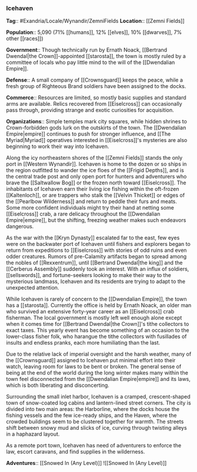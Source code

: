 ### Icehaven
**Tag**:: #Exandria/Locale/Wynandir/ZemniFields
**Location**:: [[Zemni Fields]]

**Population**:: 5,090 (71% [[humans]], 12% [[elves]], 10% [[dwarves]], 7% other [[races]])

**Government**:: Though technically run by Ernath Noack, [[Bertrand Dwendal|the Crown]]-appointed [[starosta]], the town is mostly ruled by a committee of locals who pay little mind to the will of the [[Dwendalian Empire]].

**Defense**:: A small company of [[Crownsguard]] keeps the peace, while a fresh group of Righteous Brand soldiers have been assigned to the docks.

**Commerce**:: Resources are limited, so mostly basic supplies and standard arms are available. Relics recovered from [[Eiselcross]] can occasionally pass through, providing strange and exotic curiosities for acquisition.

**Organizations**:: Simple temples mark city squares, while hidden shrines to Crown-forbidden gods lurk on the outskirts of the town. The [[Dwendalian Empire|empire]] continues to push for stronger influence, and [[The Myriad|Myriad]] operatives interested in [[Eiselcross]]'s mysteries are also beginning to work their way into Icehaven.

Along the icy northeastern shores of the [[Zemni Fields]] stands the only port in [[Western Wynandir]]. Icehaven is home to the dozen or so ships in the region outfitted to wander the ice floes of the [[Frigid Depths]], and is the central trade post and only open port for hunters and adventurers who brave the [[Saltwallow Bog]] or the frozen north toward [[Eiselcross]]. The inhabitants of Icehaven earn their living ice fishing within the oft-frozen [[Kaltenloch]], or are trappers who stalk the [[Velvin Thicket]] or edges of the [[Pearlbow Wilderness]] and return to peddle their furs and meats. Some more confident individuals might try their hand at netting some [[Eiselcross]] crab, a rare delicacy throughout the [[Dwendalian Empire|empire]], but the shifting, freezing weather makes such endeavors dangerous.

As the war with the [[Kryn Dynasty]] escalated far to the east, few eyes were on the backwater port of Icehaven until fishers and explorers began to return from expeditions to [[Eiselcross]] with stories of odd ruins and even odder creatures. Rumors of pre-Calamity artifacts began to spread among the nobles of [[Rexxentrum]], until [[Bertrand Dwendal|the king]] and the [[Cerberus Assembly]] suddenly took an interest. With an influx of soldiers, [[sellswords]], and fortune-seekers looking to make their way to the mysterious landmass, Icehaven and its residents are trying to adapt to the unexpected attention.

While Icehaven is rarely of concern to the [[Dwendalian Empire]], the town has a [[starosta]]. Currently the office is held by Ernath Noack, an older man who survived an extensive forty-year career as an [[Eiselcross]] crab fisherman. The local government is mostly left well enough alone except when it comes time for [[Bertrand Dwendal|the Crown]]'s tithe collectors to exact taxes. This yearly event has become something of an occasion to the lower-class fisher folk, who harangue the tithe collectors with fusillades of insults and endless pranks, each more humiliating than the last.

Due to the relative lack of imperial oversight and the harsh weather, many of the [[Crownsguard]] assigned to Icehaven put minimal effort into their watch, leaving room for laws to be bent or broken. The general sense of being at the end of the world during the long winter makes many within the town feel disconnected from the [[Dwendalian Empire|empire]] and its laws, which is both liberating and disconcerting.

Surrounding the small inlet harbor, Icehaven is a cramped, crescent-shaped town of snow-coated log cabins and lantern-lined street corners. The city is divided into two main areas: the Harborline, where the docks house the fishing vessels and the few ice-ready ships, and the Haven, where the crowded buildings seem to be clustered together for warmth. The streets shift between snowy mud and slicks of ice, curving through twisting alleys in a haphazard layout.

As a remote port town, Icehaven has need of adventurers to enforce the law, escort caravans, and find supplies in the wilderness.

**Adventures**:: [[Snowed In (Any Level)]]
![[Snowed In (Any Level)]]